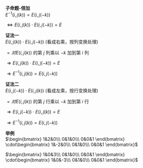 **子命题-倍加**    
 $E^{-1}(i,j(k))=E(i,j(-k))$     
    
 $\Leftrightarrow E(i,j(k))\cdot E(i,j(-k))=E$     
    
**证法一**    
 $E(i,j(k))\cdot E(i,j(-k))$ (看成右乘，按列变换处理)    
    
 $=对E(i,j(k))$ 的第 $j$ 列乘以 $-k$ 加到第 $i$ 列    
    
 $\Rightarrow E(i,j(k))\cdot E(i,j(-k))=E$     
    
 $\Rightarrow E^{-1}(i,j(k))=E(i,j(-k))$     
    
**证法二**    
 $E(i,j(-k))\cdot E(i,j(k))$ (看成左乘，按行变换处理)    
    
 $=对E(i,j(k))$ 的第 $j$ 行乘以 $-k$ 加到第 $i$ 行    
    
 $\Rightarrow E(i,j(-k))\cdot E(i,j(k))=E$     
    
 $\Rightarrow E^{-1}(i,j(k))=E(i,j(-k))$     
    
**举例**    
 $\begin{bmatrix}    
1&2&0\\\     
0&1&0\\\     
0&0&1    
\end{bmatrix}    
\cdot\begin{bmatrix}    
1&-2&0\\\     
0&1&0\\\     
0&0&1    
\end{bmatrix}$     
    
 $\begin{bmatrix}    
1&0&3\\\     
0&1&0\\\     
0&0&1    
\end{bmatrix}    
\cdot\begin{bmatrix}    
1&0&-3\\\     
0&1&0\\\     
0&0&1    
\end{bmatrix}$     
